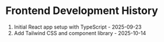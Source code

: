 # Frontend Development History

1. Initial React app setup with TypeScript - 2025-09-23
2. Add Tailwind CSS and component library - 2025-10-14
